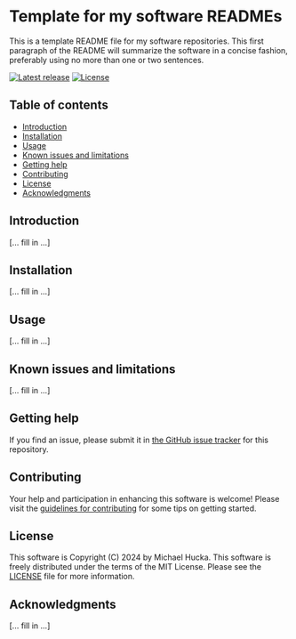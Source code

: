 # Template for my software READMEs

This is a template README file for my software repositories.  This first paragraph of the README will summarize the software in a concise fashion, preferably using no more than one or two sentences.

[![Latest release](https://img.shields.io/github/v/release/mhucka/template.svg?style=flat-square&color=b44e88&label=Latest%20release)](https://github.com/mhucka/template/releases)
[![License](https://img.shields.io/badge/License-MIT-lightgrey.svg?style=flat-square)](https://github.com/mhucka/template/blob/master/LICENSE)


## Table of contents

* [Introduction](#introduction)
* [Installation](#installation)
* [Usage](#usage)
* [Known issues and limitations](#known-issues-and-limitations)
* [Getting help](#getting-help)
* [Contributing](#contributing)
* [License](#license)
* [Acknowledgments](#acknowledgments)


## Introduction

[... fill in ...]


## Installation

[... fill in ...]


## Usage

[... fill in ...]


## Known issues and limitations

[... fill in ...]


## Getting help

If you find an issue, please submit it in [the GitHub issue tracker](https://github.com/mhucka/template/issues) for this repository.


## Contributing

Your help and participation in enhancing this software is welcome!  Please visit the [guidelines for contributing](https://github.com/mhucka/template/blob/main/CONTRIBUTING.md) for some tips on getting started.


## License

This software is Copyright (C) 2024 by Michael Hucka.  This software is freely distributed under the terms of the MIT License.  Please see the [LICENSE](LICENSE) file for more information.


## Acknowledgments

[... fill in ...]

